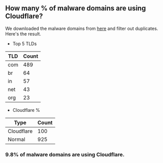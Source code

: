 ## How many % of malware domains are using Cloudflare?


We downloaded the malware domains from [here](https://urlhaus.abuse.ch) and filter out duplicates.
Here's the result.


[//]: # (start replacement)


- Top 5 TLDs

| TLD | Count |
| --- | --- |
| com | 489 |
| br | 64 |
| in | 57 |
| net | 43 |
| org | 23 |


- Cloudflare %

| Type | Count |
| --- | --- |
| Cloudflare | 100 |
| Normal | 925 |


### 9.8% of malware domains are using Cloudflare.